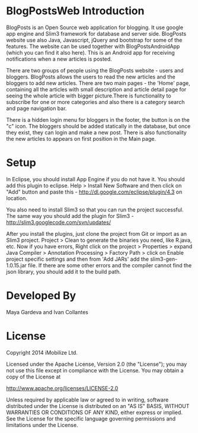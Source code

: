BlogPostsWeb Introduction
===========

BlogPosts is an Open Source web application for blogging. It use google app engine and 
Slim3 framework for database and server side. BlogPosts website use also Java, Javascript, jQuery and bootstrap for 
some of the features. The website can be used together with BlogPostsAndroidApp (which you can find it also here). 
This is an Android app for receiving notifications when a new articles is posted.

There are two groups of people using the BlogPosts website - users and bloggers.
BlogPosts allows the users to read the new articles and the bloggers to add new articles.
There are two main pages - the 'Home' page, containing all the articles with small description and article detail 
page for seeing the whole article with bigger picture.There is functionality to subscribe for one or more categories 
and also there is a category search and page navigation bar.

There is a hidden login menu for bloggers in the footer, the button is on the "c" icon. The bloggers should be added 
statically in the database, but once they exist, they can login and make a new post. There is also functionality the 
new articles to appears on first position in the Main page.

Setup
===========

In Eclipse, you should install App Engine if you do not have it. You should add this plugin to eclipse.
Help > Install New Software and then click on "Add" button and paste this - http://dl.google.com/eclipse/plugin/4.3 on location.

You also need to install Slim3 so that you can run the project successful. The same way you should add the plugin for
Slim3 - http://slim3.googlecode.com/svn/updates/

After you install the plugins, just clone the project from Git or import as an Slim3 project. 
Project > Clean to generate the binaries you need, like R.java, etc.
Now if you have errors, Right click on the project > Properties > expand Java Compiler > Annotation Processing > Factory Path >
click on Enable project specific settings and then from 'Add JARs' add the slim3-gen-1.0.15.jar file.
If there are some other errors and the compiler cannot find the json library, you should add it to the build path.

Developed By
===========

Maya Gardeva and Ivan Collantes
    
    
License
===========

Copyright 2014 iMobilize Ltd.

Licensed under the Apache License, Version 2.0 (the "License"); you may
not use this file except in compliance with the License. You may obtain
a copy of the License at

http://www.apache.org/licenses/LICENSE-2.0

Unless required by applicable law or agreed to in writing, software
distributed under the License is distributed on an "AS IS" BASIS, WITHOUT
WARRANTIES OR CONDITIONS OF ANY KIND, either express or implied. See the
License for the specific language governing permissions and limitations
under the License.
